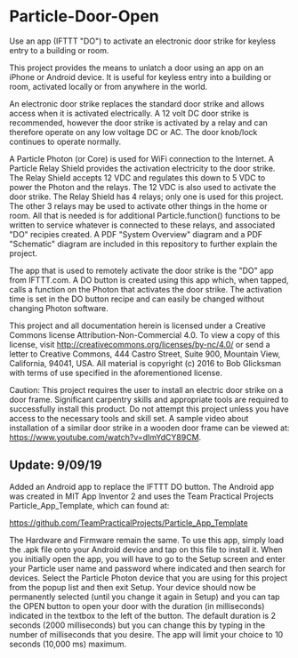 # Particle-Door-Open
Use an app (IFTTT "DO") to activate an electronic door strike for keyless entry to a building or room.

This project provides the means to unlatch a door using an app on an iPhone or Android device.  It is useful for keyless entry into a building or room, activated locally or from anywhere in the world.

An electronic door strike replaces the standard door strike and allows access when it is activated electrically.  A 12 volt DC door strike is recommended, however the door strike is activated by a relay and can therefore operate on any low voltage DC or AC.  The door knob/lock continues to operate normally.

A Particle Photon (or Core) is used for WiFi connection to the Internet.  A Particle Relay Shield provides the activation electricity to the door strike.  The Relay Shield accepts 12 VDC and regulates this down to 5 VDC to power the Photon and the relays.  The 12 VDC is also used to activate the door strike.  The Relay Shield has 4 relays; only one is used for this project.  The other 3 relays may be used to activate other things in the home or room.  All that is needed is for additional Particle.function() functions to be written to service whatever is connected to these relays, and associated "DO" recipies created.  A PDF "System Overview" diagram and a PDF "Schematic" diagram are included in this repository to further explain the project.

The app that is used to remotely activate the door strike is the "DO" app from IFTTT.com.  A DO button is created using this app which, when tapped, calls a function on the Photon that activates the door strike.  The activation time is set in the DO button recipe and can easily be changed without changing Photon software.

This project and all documentation herein is licensed under a Creative Commons license Attribution-Non-Commercial 4.0.  To view a copy of this license, visit http://creativecommons.org/licenses/by-nc/4.0/ or send a letter to Creative Commons, 444 Castro Street, Suite 900, Mountain View, California, 94041, USA.  All material is copyright (c) 2016 to Bob Glicksman with terms of use specified in the aforementioned license.

Caution:  This project requires the user to install an electric door strike on a door frame.  Significant carpentry skills and appropriate tools are required to successfully install this product.  Do not attempt this project unless you have access to the necessary tools and skill set.  A sample video about installation of a similar door strike in a wooden door frame can be viewed at:  https://www.youtube.com/watch?v=dImYdCY89CM. 

## Update: 9/09/19
Added an Android app to replace the IFTTT DO button.  The Android app was created in MIT App Inventor 2 and
uses the Team Practical Projects Particle_App_Template, which can found at:

https://github.com/TeamPracticalProjects/Particle_App_Template

The Hardware and Firmware remain the same.  To use this app, simply load the .apk file onto your Android device 
and tap on this file to install it.  When you initially open the app, you will have to go to the Setup screen and
enter your Particle user name and password where indicated and then search for devices.  Select the Particle
Photon device that you are using for this project from the popup list and then exit Setup.  Your device
should now be permanently selected (until you change it again in Setup) and you can tap the OPEN button to open
your door with the duration (in milliseconds) indicated in the textbox to the left of the button.  The default
duration is 2 seconds (2000 milliseconds) but you can change this by typing in the number of milliseconds 
that you desire.  The app will limit your choice to 10 seconds (10,000 ms) maximum.

